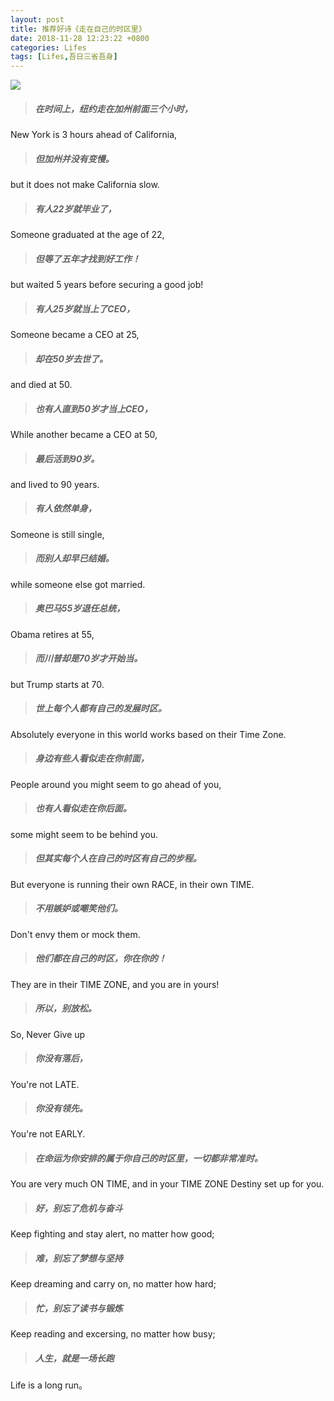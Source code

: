 ```yaml
---
layout: post
title: 推荐好诗《走在自己的时区里》
date: 2018-11-28 12:23:22 +0800
categories: Lifes
tags: [Lifes,吾日三省吾身]
---
```



![](https://i.postimg.cc/XqwcvgQn/bg-01.jpg)

> ##### 在时间上，纽约走在加州前面三个小时，

New York is 3 hours ahead of California,

> ##### 但加州并没有变慢。

but it does not make California slow.
 
> ##### 有人22岁就毕业了，

Someone graduated at the age of 22,
 
> ##### 但等了五年才找到好工作！

but waited 5 years before securing a good job!
 
> ##### 有人25岁就当上了CEO，

Someone became a CEO at 25,
 

> ##### 却在50岁去世了。

and died at 50.
 
> ##### 也有人直到50岁才当上CEO，

While another became a CEO at 50,
 
> ##### 最后活到90岁。

and lived to 90 years.
 
> ##### 有人依然单身，

Someone is still single,
 
> ##### 而别人却早已结婚。

while someone else got married.
 
> ##### 奥巴马55岁退任总统，

Obama retires at 55,
 
> ##### 而川普却是70岁才开始当。

but Trump starts at 70.
 
> ##### 世上每个人都有自己的发展时区。

Absolutely everyone in this world works based on their Time Zone.
 
> ##### 身边有些人看似走在你前面，

People around you might seem to go ahead of you,
 
> ##### 也有人看似走在你后面。

some might seem to be behind you.
 
> ##### 但其实每个人在自己的时区有自己的步程。

But everyone is running their own RACE, in their own TIME.
 
> ##### 不用嫉妒或嘲笑他们。

Don't envy them or mock them.
 
> ##### 他们都在自己的时区，你在你的！

They are in their TIME ZONE, and you are in yours!
 
> ##### 所以，别放松。

 So, Never Give up
 
> ##### 你没有落后，

You're not LATE.
 
> ##### 你没有领先。

You're not EARLY.
 
> ##### 在命运为你安排的属于你自己的时区里，一切都非常准时。

You are very much ON TIME, and in your TIME ZONE Destiny set up for you.
 
> ##### 好，别忘了危机与奋斗

Keep fighting and stay alert, no matter how good;

> ##### 难，别忘了梦想与坚持

Keep dreaming and carry on, no matter how hard;
 
> ##### 忙，别忘了读书与锻炼

Keep reading and excersing, no matter how busy;
 
> ##### 人生，就是一场长跑

Life is a long run。
